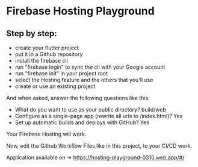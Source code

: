 # Firebase Hosting Playground

## Step by step:

- create your flutter project
- put it in a Github repository
- install the firebase cli
- run "firebase login" to sync the cli with your Google account
- run "firebase init" in your project root
- select the Hosting feature and the others that you'll use
- create or use an existing project

And when asked, answer the following questions like this:


- What do you want to use as your public directory? build/web
- Configure as a single-page app (rewrite all urls to /index.html)? Yes
- Set up automatic builds and deploys with GitHub? Yes


Your Firebase Hosting will work.

Now, edit the Github Workflow Files like in this project, to your CI/CD work.

Application available on -> https://hosting-playground-0310.web.app/#/
